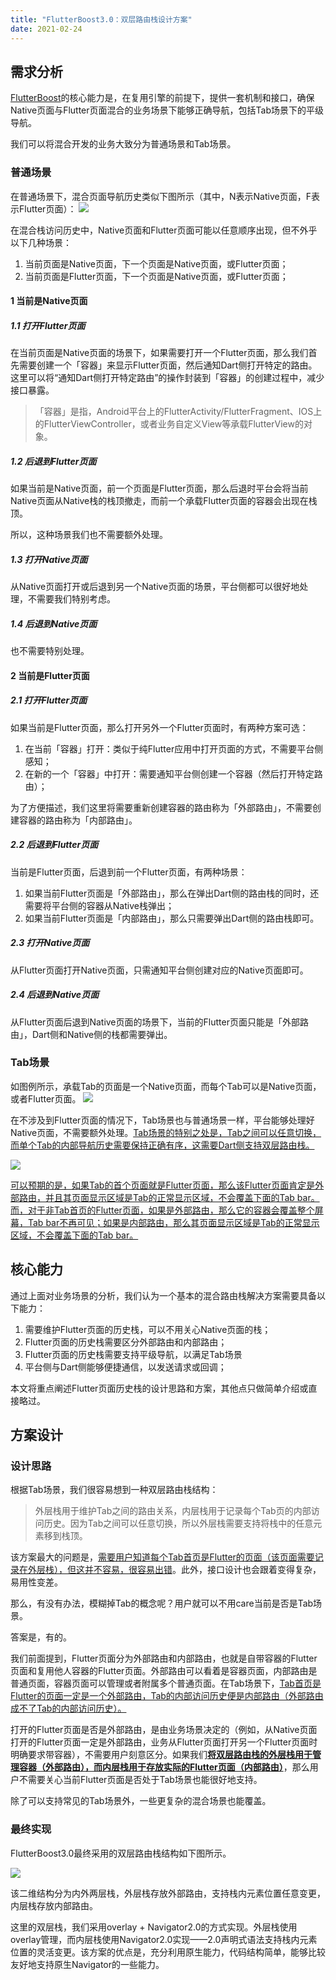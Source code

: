 ```yaml
---
title: "FlutterBoost3.0：双层路由栈设计方案"
date: 2021-02-24
---
```


## 需求分析
[FlutterBoost](https://github.com/alibaba/flutter_boost)的核心能力是，在复用引擎的前提下，提供一套机制和接口，确保Native页面与Flutter页面混合的业务场景下能够正确导航，包括Tab场景下的平级导航。

我们可以将混合开发的业务大致分为普通场景和Tab场景。

### 普通场景
在普通场景下，混合页面导航历史类似下图所示（其中，N表示Native页面，F表示Flutter页面）：
![](/memo/docs/assets/images/2021-02-24-fig-3-svg.svg)

在混合栈访问历史中，Native页面和Flutter页面可能以任意顺序出现，但不外乎以下几种场景：
1. 当前页面是Native页面，下一个页面是Native页面，或Flutter页面；
2. 当前页面是Flutter页面，下一个页面是Native页面，或Flutter页面；

#### 1 当前是Native页面
##### 1.1 打开Flutter页面
在当前页面是Native页面的场景下，如果需要打开一个Flutter页面，那么我们首先需要创建一个「容器」来显示Flutter页面，然后通知Dart侧打开特定的路由。这里可以将“通知Dart侧打开特定路由”的操作封装到「容器」的创建过程中，减少接口暴露。
>「容器」是指，Android平台上的FlutterActivity/FlutterFragment、IOS上的FlutterViewController，或者业务自定义View等承载FlutterView的对象。

##### 1.2 后退到Flutter页面
如果当前是Native页面，前一个页面是Flutter页面，那么后退时平台会将当前Native页面从Native栈的栈顶撤走，而前一个承载Flutter页面的容器会出现在栈顶。

所以，这种场景我们也不需要额外处理。

##### 1.3 打开Native页面
从Native页面打开或后退到另一个Native页面的场景，平台侧都可以很好地处理，不需要我们特别考虑。

##### 1.4 后退到Native页面
也不需要特别处理。

#### 2 当前是Flutter页面
##### 2.1 打开Flutter页面
如果当前是Flutter页面，那么打开另外一个Flutter页面时，有两种方案可选：
1. 在当前「容器」打开：类似于纯Flutter应用中打开页面的方式，不需要平台侧感知；
2. 在新的一个「容器」中打开：需要通知平台侧创建一个容器（然后打开特定路由）；

为了方便描述，我们这里将需要重新创建容器的路由称为「外部路由」，不需要创建容器的路由称为「内部路由」。

##### 2.2 后退到Flutter页面
当前是Flutter页面，后退到前一个Flutter页面，有两种场景：
1. 如果当前Flutter页面是「外部路由」，那么在弹出Dart侧的路由栈的同时，还需要将平台侧的容器从Native栈弹出；
2. 如果当前Flutter页面是「内部路由」，那么只需要弹出Dart侧的路由栈即可。

##### 2.3 打开Native页面
从Flutter页面打开Native页面，只需通知平台侧创建对应的Native页面即可。

##### 2.4 后退到Native页面
从Flutter页面后退到Native页面的场景下，当前的Flutter页面只能是「外部路由」，Dart侧和Native侧的栈都需要弹出。

### Tab场景
如图例所示，承载Tab的页面是一个Native页面，而每个Tab可以是Native页面，或者Flutter页面。
![](/memo/docs/assets/images/2021-02-24-fig-2-svg.svg)

在不涉及到Flutter页面的情况下，Tab场景也与普通场景一样，平台能够处理好Native页面，不需要额外处理。<u>Tab场景的特别之处是，Tab之间可以任意切换，而单个Tab的内部导航历史需要保持正确有序，这需要Dart侧支持双层路由栈。</u>

![](/memo/docs/assets/images/2021-02-24-fig-4-svg.svg)

<u>可以预期的是，如果Tab的首个页面就是Flutter页面，那么该Flutter页面肯定是外部路由，并且其页面显示区域是Tab的正常显示区域，不会覆盖下面的Tab bar。而，对于非Tab首页的Flutter页面，如果是外部路由，那么它的容器会覆盖整个屏幕，Tab bar不再可见；如果是内部路由，那么其页面显示区域是Tab的正常显示区域，不会覆盖下面的Tab bar。</u>

## 核心能力
通过上面对业务场景的分析，我们认为一个基本的混合路由栈解决方案需要具备以下能力：
1. 需要维护Flutter页面的历史栈，可以不用关心Native页面的栈；
2. Flutter页面的历史栈需要区分外部路由和内部路由；
3. Flutter页面的历史栈需要支持平级导航，以满足Tab场景
4. 平台侧与Dart侧能够便捷通信，以发送请求或回调；

本文将重点阐述Flutter页面历史栈的设计思路和方案，其他点只做简单介绍或直接略过。


## 方案设计

### 设计思路
根据Tab场景，我们很容易想到一种双层路由栈结构：
>外层栈用于维护Tab之间的路由关系，内层栈用于记录每个Tab页的内部访问历史。因为Tab之间可以任意切换，所以外层栈需要支持将栈中的任意元素移到栈顶。

该方案最大的问题是，<u>需要用户知道每个Tab首页是Flutter的页面（该页面需要记录在外层栈），但这并不容易，很容易出错</u>。此外，接口设计也会跟着变得复杂，易用性变差。

那么，有没有办法，模糊掉Tab的概念呢？用户就可以不用care当前是否是Tab场景。

答案是，有的。

我们前面提到，Flutter页面分为外部路由和内部路由，也就是自带容器的Flutter页面和复用他人容器的Flutter页面。外部路由可以看着是容器页面，内部路由是普通页面，容器页面可以管理或者附属多个普通页面。在Tab场景下，<u>Tab首页是Flutter的页面一定是一个外部路由，Tab的内部访问历史便是内部路由（外部路由成不了Tab的内部访问历史）。</u>

打开的Flutter页面是否是外部路由，是由业务场景决定的（例如，从Native页面打开的Flutter页面一定是外部路由，业务从Flutter页面打开另一个Flutter页面时明确要求带容器），不需要用户刻意区分。如果我们<b><u>将双层路由栈的外层栈用于管理容器（外部路由），而内层栈用于存放实际的Flutter页面（内部路由）</u></b>，那么用户不需要关心当前Flutter页面是否处于Tab场景也能很好地支持。

除了可以支持常见的Tab场景外，一些更复杂的混合场景也能覆盖。

### 最终实现
FlutterBoost3.0最终采用的双层路由栈结构如下图所示。

![](/memo/docs/assets/images/2021-02-24-fig-1-svg.svg)

该二维结构分为内外两层栈，外层栈存放外部路由，支持栈内元素位置任意变更，内层栈存放内部路由。

这里的双层栈，我们采用overlay + Navigator2.0的方式实现。外层栈使用overlay管理，而内层栈使用Navigator2.0实现——2.0声明式语法支持栈内元素位置的灵活变更。该方案的优点是，充分利用原生能力，代码结构简单，能够比较友好地支持原生Navigator的一些能力。
